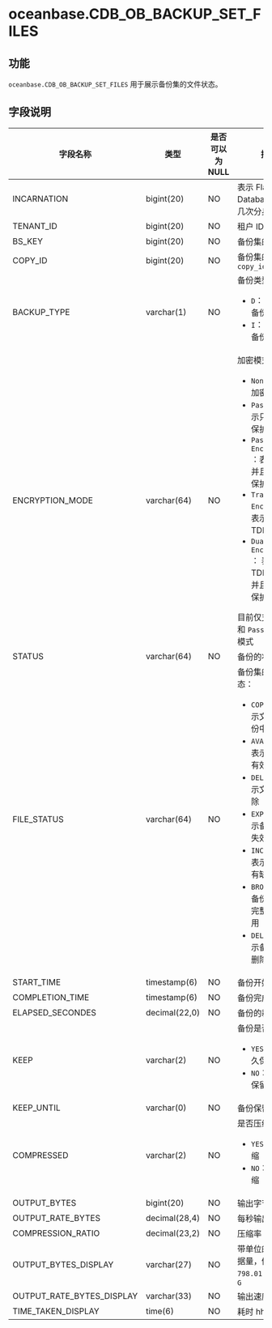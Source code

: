 oceanbase.CDB_OB_BACKUP_SET_FILES 
======================================================



功能 
-----------------------

`oceanbase.CDB_OB_BACKUP_SET_FILES` 用于展示备份集的文件状态。

字段说明 
-------------------------



|           字段名称            |      类型       | 是否可以为 NULL |                                                                                                                                                                                                                                      描述                                                                                                                                                                                                                                       |
|---------------------------|---------------|------------|-------------------------------------------------------------------------------------------------------------------------------------------------------------------------------------------------------------------------------------------------------------------------------------------------------------------------------------------------------------------------------------------------------------------------------------------------------------------------------|
| INCARNATION               | bigint(20)    | NO         | 表示 Flashback Database 后的第几次分身                                                                                                                                                                                                                                                                                                                                                                                                                                                |
| TENANT_ID                 | bigint(20)    | NO         | 租户 ID                                                                                                                                                                                                                                                                                                                                                                                                                                                                        |
| BS_KEY                    | bigint(20)    | NO         | 备份集的值                                                                                                                                                                                                                                                                                                                                                                                                                                                                        |
| COPY_ID                   | bigint(20)    | NO         | 备份集的 `copy_id`                                                                                                                                                                                                                                                                                                                                                                                                                                                               |
| BACKUP_TYPE               | varchar(1)    | NO         | 备份类型：<ul><li>`D`：表示全量备份</li><li>`I`：表示增量备份</li></ul>                                                                                                                                                                                                                                                                                                                                          |
| ENCRYPTION_MODE           | varchar(64)   | NO         | 加密模式： <ul><li>`None`：表示不加密</li><li>`Password`：表示只使用密码保护</li><li>`Password Encryption` ：表示加密，并且通过密码保护</li><li>`Transparent Encryption`： 表示加使用了 TDE 加密</li><li>`Dual mode Encryption` ： 表示通过 TDE 加密，并且通过密码保护</li></ul>    目前仅支持 `None` 和 `Password` 两种模式                                            |
| STATUS                    | varchar(64)   | NO         | 备份的状态                                                                                                                                                                                                                                                                                                                                                                                                                                                                        |
| FILE_STATUS               | varchar(64)   | NO         | 备份集的文件状态： <ul><li>`COPYING`：表示文件正在备份中</li><li>`AVAILABLE`：表示该备份为有效的备份</li><li>`DELETING`：表示文件正在删除</li><li>`EXPIRED`：表示备份文件已失效</li><li>`INCOMPLETE`：表示备份文件有缺失</li><li>`BROKEN`：表示备份的文件不完整，不可使用</li><li>`DELETED`：表示备份文件已删除</li></ul>     |
| START_TIME                | timestamp(6)  | NO         | 备份开始时间                                                                                                                                                                                                                                                                                                                                                                                                                                                                       |
| COMPLETION_TIME           | timestamp(6)  | NO         | 备份完成时间                                                                                                                                                                                                                                                                                                                                                                                                                                                                       |
| ELAPSED_SECONDES          | decimal(22,0) | NO         | 备份的耗时                                                                                                                                                                                                                                                                                                                                                                                                                                                                        |
| KEEP                      | varchar(2)    | NO         | 备份是否保留：  <ul><li>`YES`：表示永久保留</li><li>`NO`：表示根据保留时间过期</li></ul>                                                                                                                                                                                                                                                                                                                                 |
| KEEP_UNTIL                | varchar(0)    | NO         | 备份保留的时间                                                                                                                                                                                                                                                                                                                                                                                                                                                                      |
| COMPRESSED                | varchar(2)    | NO         | 是否压缩： <ul><li>`YES`：表示压缩</li><li>`NO`：表示不压缩</li></ul>                                                                                                                                                                                                                                                                                                                                           |
| OUTPUT_BYTES              | bigint(20)    | NO         | 输出字节数                                                                                                                                                                                                                                                                                                                                                                                                                                                                        |
| OUTPUT_RATE_BYTES         | decimal(28,4) | NO         | 每秒输出字节数                                                                                                                                                                                                                                                                                                                                                                                                                                                                      |
| COMPRESSION_RATIO         | decimal(23,2) | NO         | 压缩率                                                                                                                                                                                                                                                                                                                                                                                                                                                                          |
| OUTPUT_BYTES_DISPLAY      | varchar(27)   | NO         | 带单位的输出数据量，例如：`798.01 M` 或 `5.25 G`                                                                                                                                                                                                                                                                                                                                                                                                                                            |
| OUTPUT_RATE_BYTES_DISPLAY | varchar(33)   | NO         | 输出速度                                                                                                                                                                                                                                                                                                                                                                                                                                                                         |
| TIME_TAKEN_DISPLAY        | time(6)       | NO         | 耗时 hh:mm:ss                                                                                                                                                                                                                                                                                                                                                                                                                                                                  |


